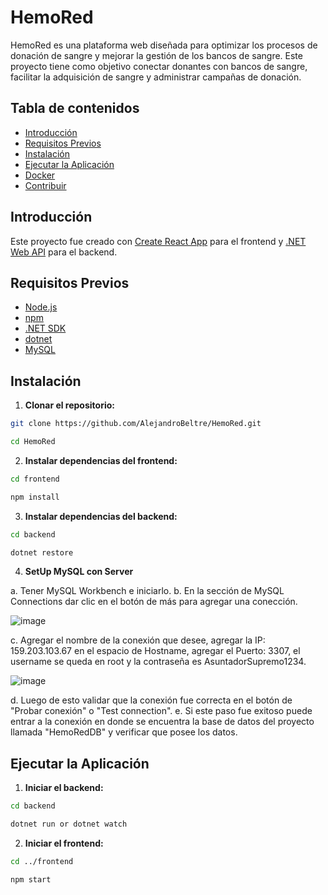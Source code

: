 # HemoRed
HemoRed es una plataforma web diseñada para optimizar los procesos de donación de sangre y mejorar la gestión de los bancos de sangre. Este proyecto tiene como objetivo conectar donantes con bancos de sangre, facilitar la adquisición de sangre y administrar campañas de donación.

## Tabla de contenidos

- [Introducción](#introducción)
- [Requisitos Previos](#requisitos-previos)
- [Instalación](#instalación)
- [Ejecutar la Aplicación](#ejecutar-la-aplicación)
- [Docker](#docker)
- [Contribuir](#contribuir)

## Introducción

Este proyecto fue creado con [Create React App](https://github.com/facebook/create-react-app) para el frontend y [.NET Web API](https://dotnet.microsoft.com/en-us/apps/aspnet/apis) para el backend.

## Requisitos Previos

- [Node.js](https://nodejs.org/)
- [npm](https://www.npmjs.com/)
- [.NET SDK](https://dotnet.microsoft.com/download)
- [dotnet](https://learn.microsoft.com/en-us/ef/core/cli/dotnet)
- [MySQL](https://dev.mysql.com/doc/)

## Instalación
1. **Clonar el repositorio:**

```bash
git clone https://github.com/AlejandroBeltre/HemoRed.git

cd HemoRed
```

2. **Instalar dependencias del frontend:**

```bash
cd frontend 

npm install
```

3. **Instalar dependencias del backend:**

```bash
cd backend

dotnet restore
```

4. **SetUp MySQL con Server**

  a. Tener MySQL Workbench e iniciarlo.
  b. En la sección de MySQL Connections dar clic en el botón de más para agregar una conección.
    
  ![image](https://github.com/AlejandroBeltre/HemoRed/assets/127040596/d41280dc-adcc-466e-8cdd-1842b1c2654a)

  c. Agregar el nombre de la conexión que desee, agregar la IP: 159.203.103.67 en el espacio de Hostname, agregar el Puerto: 3307, el username se queda en root y la contraseña es AsuntadorSupremo1234.

  ![image](https://github.com/AlejandroBeltre/HemoRed/assets/127040596/ae25ee1c-4a28-4078-908c-1528c2371e8a)

  d. Luego de esto validar que la conexión fue correcta en el botón de "Probar conexión" o "Test connection".
  e. Si este paso fue exitoso puede entrar a la conexión en donde se encuentra la base de datos del proyecto llamada "HemoRedDB" y verificar que posee los datos.


## Ejecutar la Aplicación

1. **Iniciar el backend:**

```bash
cd backend

dotnet run or dotnet watch
```

2. **Iniciar el frontend:**

```bash
cd ../frontend

npm start
```
